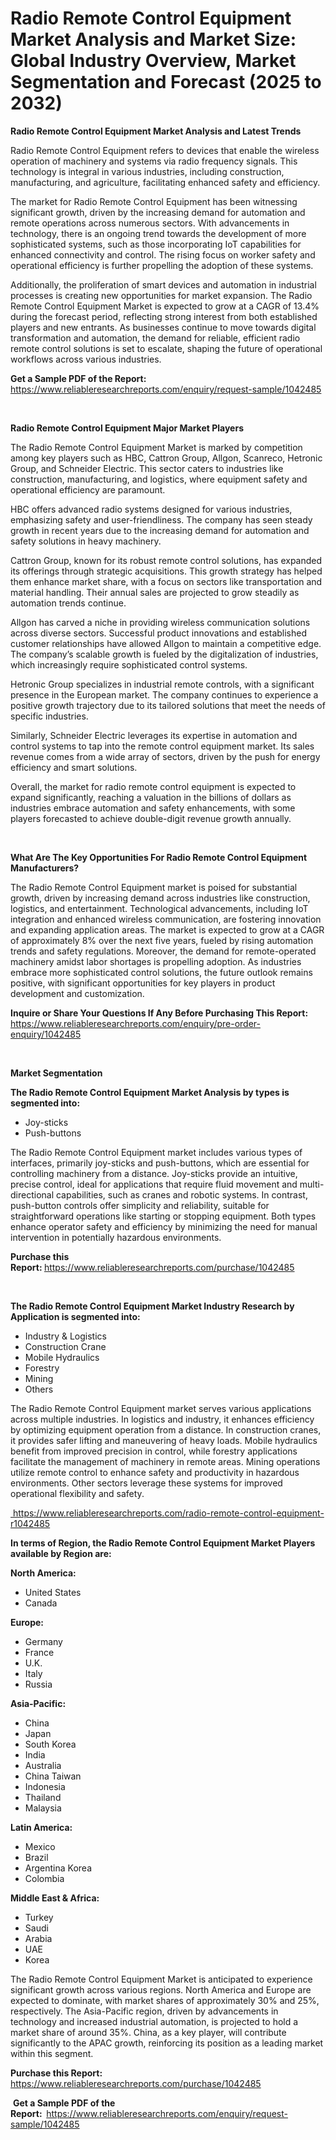 <p><h1>Radio Remote Control Equipment Market Analysis and Market Size: Global Industry Overview, Market Segmentation and Forecast (2025 to 2032)</h1></p><p><strong>Radio Remote Control Equipment Market Analysis and Latest Trends</strong></p>
<p><p>Radio Remote Control Equipment refers to devices that enable the wireless operation of machinery and systems via radio frequency signals. This technology is integral in various industries, including construction, manufacturing, and agriculture, facilitating enhanced safety and efficiency.</p><p>The market for Radio Remote Control Equipment has been witnessing significant growth, driven by the increasing demand for automation and remote operations across numerous sectors. With advancements in technology, there is an ongoing trend towards the development of more sophisticated systems, such as those incorporating IoT capabilities for enhanced connectivity and control. The rising focus on worker safety and operational efficiency is further propelling the adoption of these systems.</p><p>Additionally, the proliferation of smart devices and automation in industrial processes is creating new opportunities for market expansion. The Radio Remote Control Equipment Market is expected to grow at a CAGR of 13.4% during the forecast period, reflecting strong interest from both established players and new entrants. As businesses continue to move towards digital transformation and automation, the demand for reliable, efficient radio remote control solutions is set to escalate, shaping the future of operational workflows across various industries.</p></p>
<p><strong>Get a Sample PDF of the Report:&nbsp;</strong> <a href="https://www.reliableresearchreports.com/enquiry/request-sample/1042485?utm_campaign=3435&utm_medium=2&utm_source=Github&utm_content=ia&utm_term=16042025&utm_id=radio-remote-control-equipment">https://www.reliableresearchreports.com/enquiry/request-sample/1042485</a></p>
<p>&nbsp;</p>
<p><strong>Radio Remote Control Equipment Major Market Players</strong></p>
<p><p>The Radio Remote Control Equipment Market is marked by competition among key players such as HBC, Cattron Group, Allgon, Scanreco, Hetronic Group, and Schneider Electric. This sector caters to industries like construction, manufacturing, and logistics, where equipment safety and operational efficiency are paramount.</p><p>HBC offers advanced radio systems designed for various industries, emphasizing safety and user-friendliness. The company has seen steady growth in recent years due to the increasing demand for automation and safety solutions in heavy machinery.</p><p>Cattron Group, known for its robust remote control solutions, has expanded its offerings through strategic acquisitions. This growth strategy has helped them enhance market share, with a focus on sectors like transportation and material handling. Their annual sales are projected to grow steadily as automation trends continue.</p><p>Allgon has carved a niche in providing wireless communication solutions across diverse sectors. Successful product innovations and established customer relationships have allowed Allgon to maintain a competitive edge. The company’s scalable growth is fueled by the digitalization of industries, which increasingly require sophisticated control systems.</p><p>Hetronic Group specializes in industrial remote controls, with a significant presence in the European market. The company continues to experience a positive growth trajectory due to its tailored solutions that meet the needs of specific industries.</p><p>Similarly, Schneider Electric leverages its expertise in automation and control systems to tap into the remote control equipment market. Its sales revenue comes from a wide array of sectors, driven by the push for energy efficiency and smart solutions.</p><p>Overall, the market for radio remote control equipment is expected to expand significantly, reaching a valuation in the billions of dollars as industries embrace automation and safety enhancements, with some players forecasted to achieve double-digit revenue growth annually.</p></p>
<p>&nbsp;</p>
<p><strong>What Are The Key Opportunities For Radio Remote Control Equipment Manufacturers?</strong></p>
<p><p>The Radio Remote Control Equipment market is poised for substantial growth, driven by increasing demand across industries like construction, logistics, and entertainment. Technological advancements, including IoT integration and enhanced wireless communication, are fostering innovation and expanding application areas. The market is expected to grow at a CAGR of approximately 8% over the next five years, fueled by rising automation trends and safety regulations. Moreover, the demand for remote-operated machinery amidst labor shortages is propelling adoption. As industries embrace more sophisticated control solutions, the future outlook remains positive, with significant opportunities for key players in product development and customization.</p></p>
<p><strong>Inquire or Share Your Questions If Any Before Purchasing This Report:</strong> <a href="https://www.reliableresearchreports.com/enquiry/pre-order-enquiry/1042485?utm_campaign=3435&utm_medium=2&utm_source=Github&utm_content=ia&utm_term=16042025&utm_id=radio-remote-control-equipment">https://www.reliableresearchreports.com/enquiry/pre-order-enquiry/1042485</a></p>
<p>&nbsp;</p>
<p><strong>Market Segmentation</strong></p>
<p><strong>The Radio Remote Control Equipment Market Analysis by types is segmented into:</strong></p>
<p><ul><li>Joy-sticks</li><li>Push-buttons</li></ul></p>
<p><p>The Radio Remote Control Equipment market includes various types of interfaces, primarily joy-sticks and push-buttons, which are essential for controlling machinery from a distance. Joy-sticks provide an intuitive, precise control, ideal for applications that require fluid movement and multi-directional capabilities, such as cranes and robotic systems. In contrast, push-button controls offer simplicity and reliability, suitable for straightforward operations like starting or stopping equipment. Both types enhance operator safety and efficiency by minimizing the need for manual intervention in potentially hazardous environments.</p></p>
<p><strong>Purchase this Report:&nbsp;</strong><a href="https://www.reliableresearchreports.com/purchase/1042485?utm_campaign=3435&utm_medium=2&utm_source=Github&utm_content=ia&utm_term=16042025&utm_id=radio-remote-control-equipment">https://www.reliableresearchreports.com/purchase/1042485</a></p>
<p>&nbsp;</p>
<p><strong>The Radio Remote Control Equipment Market Industry Research by Application is segmented into:</strong></p>
<p><ul><li>Industry & Logistics</li><li>Construction Crane</li><li>Mobile Hydraulics</li><li>Forestry</li><li>Mining</li><li>Others</li></ul></p>
<p><p>The Radio Remote Control Equipment market serves various applications across multiple industries. In logistics and industry, it enhances efficiency by optimizing equipment operation from a distance. In construction cranes, it provides safer lifting and maneuvering of heavy loads. Mobile hydraulics benefit from improved precision in control, while forestry applications facilitate the management of machinery in remote areas. Mining operations utilize remote control to enhance safety and productivity in hazardous environments. Other sectors leverage these systems for improved operational flexibility and safety.</p></p>
<p><a href="https://www.reliableresearchreports.com/radio-remote-control-equipment-r1042485?utm_campaign=3435&utm_medium=2&utm_source=Github&utm_content=ia&utm_term=16042025&utm_id=radio-remote-control-equipment">&nbsp;https://www.reliableresearchreports.com/radio-remote-control-equipment-r1042485</a></p>
<p><strong>In terms of Region, the Radio Remote Control Equipment Market Players available by Region are:</strong></p>
<p>
    <p> <strong> North America: </strong>
        <ul>
            <li>United States</li>
            <li>Canada</li>
        </ul>
        </p> 
    <p> <strong> Europe: </strong>
        <ul>
            <li>Germany</li>
            <li>France</li>
            <li>U.K.</li>
            <li>Italy</li>
            <li>Russia</li>
        </ul>
        </p> 
    <p> <strong> Asia-Pacific: </strong>
        <ul>
            <li>China</li>
            <li>Japan</li>
            <li>South Korea</li>
            <li>India</li>
            <li>Australia</li>
            <li>China Taiwan</li>
            <li>Indonesia</li>
            <li>Thailand</li>
            <li>Malaysia</li>
        </ul>
        </p> 
    <p> <strong> Latin America: </strong>
        <ul>
            <li>Mexico</li>
            <li>Brazil</li>
            <li>Argentina Korea</li>
            <li>Colombia</li>
        </ul>
        </p> 
    <p> <strong> Middle East & Africa: </strong>
        <ul>
            <li>Turkey</li>
            <li>Saudi</li>
            <li>Arabia</li>
            <li>UAE</li>
            <li>Korea</li>
        </ul>
    </p>
    </p>
<p><p>The Radio Remote Control Equipment Market is anticipated to experience significant growth across various regions. North America and Europe are expected to dominate, with market shares of approximately 30% and 25%, respectively. The Asia-Pacific region, driven by advancements in technology and increased industrial automation, is projected to hold a market share of around 35%. China, as a key player, will contribute significantly to the APAC growth, reinforcing its position as a leading market within this segment.</p></p>
<p><strong>Purchase this Report: </strong><a href="https://www.reliableresearchreports.com/purchase/1042485?utm_campaign=3435&utm_medium=2&utm_source=Github&utm_content=ia&utm_term=16042025&utm_id=radio-remote-control-equipment">https://www.reliableresearchreports.com/purchase/1042485</a></p>
<p>&nbsp;<strong>Get a Sample PDF of the Report:&nbsp;&nbsp;</strong><a href="https://www.reliableresearchreports.com/enquiry/request-sample/1042485?utm_campaign=3435&utm_medium=2&utm_source=Github&utm_content=ia&utm_term=16042025&utm_id=radio-remote-control-equipment">https://www.reliableresearchreports.com/enquiry/request-sample/1042485</a></p>
<p><strong></strong></p>
<p><p></p><p></p><p></p></p>